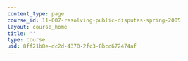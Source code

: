 ```yaml
---
content_type: page
course_id: 11-007-resolving-public-disputes-spring-2005
layout: course_home
title: ''
type: course
uid: 8ff21b8e-dc2d-4370-2fc3-8bcc672474af
---
```

